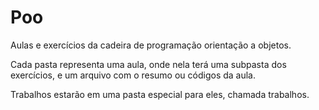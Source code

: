 # Poo
Aulas e exercícios da cadeira de programação orientação a objetos.

Cada pasta representa uma aula, onde nela terá uma subpasta dos exercícios, e um arquivo com o resumo ou códigos da aula.

Trabalhos estarão em uma pasta especial para eles, chamada trabalhos.
